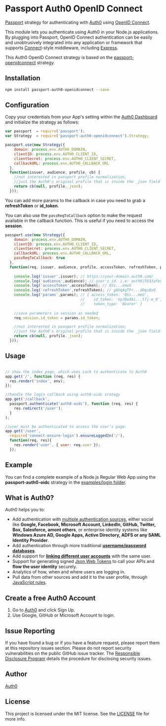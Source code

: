 # Passport Auth0 OpenID Connect

[Passport](https://github.com/jaredhanson/passport) strategy for authenticating
with [Auth0](https://auth0.com) using [OpenID Connect](http://openid.net/connect/).

This module lets you authenticate using Auth0 in your Node.js applications. By plugging into Passport, OpenID Connect authentication can be easily and unobtrusively integrated into any application or framework that
supports [Connect](http://www.senchalabs.org/connect/)-style middleware, including [Express](http://expressjs.com/).

This Auth0 OpenID Connect strategy is based on the [passport-openidconnect](https://github.com/jaredhanson/passport-openidconnect) strategy.

## Installation

```sh
npm install passport-auth0-openidconnect --save
```

## Configuration

Copy your credentials from your App's setting within the [Auth0 Dashboard](https://manage.auth0.com) and initialize the strategy as follows:

```js
var passport  = require('passport');
var Strategy  = require('passport-auth0-openidconnect').Strategy;

passport.use(new Strategy({
    domain: process.env.AUTH0_DOMAIN,
    clientID: process.env.AUTH0_CLIENT_ID,
    clientSecret: process.env.AUTH0_CLIENT_SECRET,
    callbackURL: process.env.AUTH0_CALLBACK_URL
  },
  function(issuer, audience, profile, cb) {
    //not interested in passport profile normalization, 
    //just the Auth0's original profile that is inside the _json field
    return cb(null, profile._json);
  }));
```

You can add more params to the callback in case you need to grab a **refreshToken** or **id_token**.

You can also use the `passReqToCallback` option to make the request available in the callback function. This is useful if you need to access the **session**.

```js
passport.use(new Strategy({
    domain: process.env.AUTH0_DOMAIN,
    clientID: process.env.AUTH0_CLIENT_ID,
    clientSecret: process.env.AUTH0_CLIENT_SECRET,
    callbackURL: process.env.AUTH0_CALLBACK_URL,
    passReqToCallback: true
  },
  function(req, issuer, audience, profile, accessToken, refreshToken, params, cb) {
    
    console.log('issuer',issuer); // https://your-domain.auth0.com/
    console.log('audience',audience); // user's id. i.e: auth0|5633afe0794d1c5a0b72a2be
    console.log('accessToken',accessToken); // QSs...emeU
    console.log('refreshToken',refreshToken); // gAUqAgTPr...dOquQxQ
    console.log('params',params); // { access_token: 'QSs...meU',
                                  //    id_token: 'eyJ0eXAi...t7j-e_0',
                                  //    token_type: 'Bearer' }
    
    //save parameters in session as needed                              
    req.session.id_token = params.id_token;

    //not interested in passport profile normalization, 
    //just the Auth0's original profile that is inside the _json field
    return cb(null, profile._json);
  }));
```

## Usage

```js

// show the index page, which uses Lock to authenticate to Auth0
app.get('/', function (req, res) {
  res.render('index', env);
});

//handle the login callback using auth0-oidc srategy
app.get('/callback',
  passport.authenticate('auth0-oidc'), function (req, res) {
    res.redirect('/user');
  }
);

//user must be authenticated to access the user's page.
app.get('/user',
  require('connect-ensure-login').ensureLoggedIn('/'),
  function(req, res){
    res.render('user', { user: req.user });
  });
```

## Example

You can find a complete example of a Node.js Regular Web App using the **passport-auth0-oidc** strategy in the [examples/login folder](./examples/login/README.md).

## What is Auth0?

Auth0 helps you to:

* Add authentication with [multiple authentication sources](https://docs.auth0.com/identityproviders), either social like **Google, Facebook, Microsoft Account, LinkedIn, GitHub, Twitter, Box, Salesforce, amont others**, or enterprise identity systems like **Windows Azure AD, Google Apps, Active Directory, ADFS or any SAML Identity Provider**.
* Add authentication through more traditional **[username/password databases](https://docs.auth0.com/mysql-connection-tutorial)**.
* Add support for **[linking different user accounts](https://docs.auth0.com/link-accounts)** with the same user.
* Support for generating signed [Json Web Tokens](https://docs.auth0.com/jwt) to call your APIs and **flow the user identity** securely.
* Analytics of how, when and where users are logging in.
* Pull data from other sources and add it to the user profile, through [JavaScript rules](https://docs.auth0.com/rules).

## Create a free Auth0 Account

1. Go to [Auth0](https://auth0.com) and click Sign Up.
2. Use Google, GitHub or Microsoft Account to login.

## Issue Reporting

If you have found a bug or if you have a feature request, please report them at this repository issues section. Please do not report security vulnerabilities on the public GitHub issue tracker. The [Responsible Disclosure Program](https://auth0.com/whitehat) details the procedure for disclosing security issues.

## Author

[Auth0](auth0.com)

## License

This project is licensed under the MIT license. See the [LICENSE](LICENSE) file for more info.
